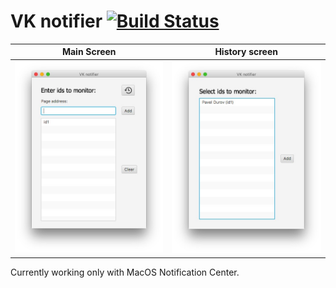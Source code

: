 # VK notifier [![Build Status](https://travis-ci.org/alexmozzhakov/vk_notifier_GUI.svg?branch=master)](https://travis-ci.org/alexmozzhakov/vk_notifier_GUI)

  Main Screen                              |  History screen
:-----------------------------------------:|:------------------------------------------:
![Screenshot1](/Screenshot1.jpg?raw=true)  |  ![Screenshot2](/Screenshot2.jpg?raw=true)
 

Currently working only with MacOS Notification Center.
